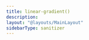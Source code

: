 ```yaml
---
title: linear-gradient()
description:
layout: "@layouts/MainLayout"
sidebarType: sanitizer
---
```


